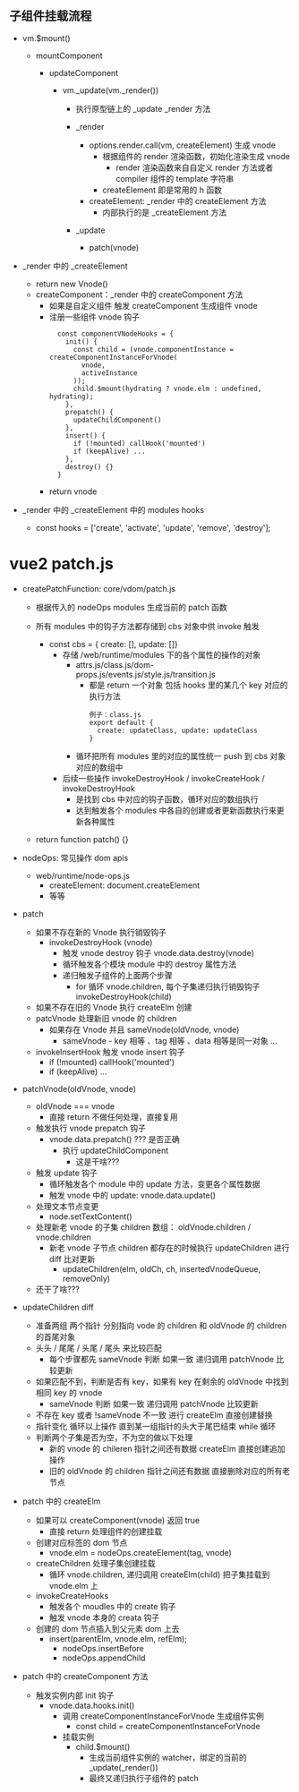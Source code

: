 <!-- - ## 最初跟组件实例化执行 $mount 挂载跟组件 -->

## 子组件挂载流程

- vm.$mount()

  - mountComponent

    - updateComponent

      - vm.\_update(vm.\_render())

        - 执行原型链上的 \_update \_render 方法

        - \_render

          - options.render.call(vm, createElement) 生成 vnode
            - 根据组件的 render 渲染函数，初始化渲染生成 vnode
              - render 渲染函数来自自定义 render 方法或者 compiler 组件的 template 字符串
            - createElement 即是常用的 h 函数
          - createElement: \_render 中的 createElement 方法
            - 内部执行的是 \_createElement 方法

        - \_update
          - patch(vnode)

- \_render 中的 \_createElement

  - return new Vnode()
  - createComponent：\_render 中的 createComponent 方法
    - 如果是自定义组件 触发 createComponent 生成组件 vnode
    - 注册一些组件 vnode 钩子
      ```
        const componentVNodeHooks = {
          init() {
            const child = (vnode.componentInstance = createComponentInstanceForVnode(
              vnode,
              activeInstance
            ));
            child.$mount(hydrating ? vnode.elm : undefined, hydrating);
          },
          prepatch() {
            updateChildComponent()
          },
          insert() {
            if (!mounted) callHook('mounted')
            if (keepAlive) ...
          },
          destroy() {}
        }
      ```
    - return vnode

- \_render 中的 \_createElement 中的 modules hooks

  - const hooks = ['create', 'activate', 'update', 'remove', 'destroy'];

# vue2 patch.js

- createPatchFunction: core/vdom/patch.js

  - 根据传入的 nodeOps modules 生成当前的 patch 函数
  - 所有 modules 中的钩子方法都存储到 cbs 对象中供 invoke 触发

    - const cbs = { create: [], update: []}
      - 存储 /web/runtime/modules 下的各个属性的操作的对象
        - attrs.js/class.js/dom-props.js/events.js/style.js/transition.js
          - 都是 return 一个对象 包括 hooks 里的某几个 key 对应的执行方法
            ```
            例子：class.js
            export default {
              create: updateClass, update: updateClass
            }
            ```
        - 循环把所有 modules 里的对应的属性统一 push 到 cbs 对象对应的数组中
      - 后续一些操作 invokeDestroyHook / invokeCreateHook / invokeDestroyHook
        - 是找到 cbs 中对应的钩子函数，循环对应的数组执行
        - 达到触发各个 modules 中各自的创建或者更新函数执行来更新各种属性

  - return function patch() {}

- nodeOps: 常见操作 dom apis

  - web/runtime/node-ops.js
    - createElement: document.createElement
    - 等等

- patch

  - 如果不存在新的 Vnode 执行销毁钩子
    - invokeDestroyHook (vnode)
      - 触发 vnode destroy 钩子 vnode.data.destroy(vnode)
      - 循环触发各个模块 module 中的 destroy 属性方法
      - 递归触发子组件的上面两个步骤
        - for 循环 vnode.children, 每个子集递归执行销毁钩子 invokeDestroyHook(child)
  - 如果不存在旧的 Vnode 执行 createElm 创建
  - patcVnode 处理新旧 vnode 的 children
    - 如果存在 Vnode 并且 sameVnode(oldVnode, vnode)
      - sameVnode - key 相等 、tag 相等 、data 相等是同一对象 ...
  - invokeInsertHook 触发 vnode insert 钩子
    - if (!mounted) callHook('mounted')
    - if (keepAlive) ...

- patchVnode(oldVnode, vnode)

  - oldVnode === vnode
    - 直接 return 不做任何处理，直接复用
  - 触发执行 vnode prepatch 钩子
    - vnode.data.prepatch() ??? 是否正确
      - 执行 updateChildComponent
        - 这是干啥???
  - 触发 update 钩子
    - 循环触发各个 module 中的 update 方法，变更各个属性数据
    - 触发 vnode 中的 update: vnode.data.update()
  - 处理文本节点变更
    - node.setTextContent()
  - 处理新老 vnode 的子集 children 数组： oldVnode.children / vnode.children
    - 新老 vnode 子节点 children 都存在的时候执行 updateChildren 进行 diff 比对更新
      - updateChildren(elm, oldCh, ch, insertedVnodeQueue, removeOnly)
  - 还干了啥???

- updateChildren diff

  - 准备两组 两个指针 分别指向 vode 的 children 和 oldVnode 的 children 的首尾对象
  - 头头 / 尾尾 / 头尾 / 尾头 来比较匹配
    - 每个步骤都先 sameVnode 判断 如果一致 递归调用 patchVnode 比较更新
  - 如果匹配不到，判断是否有 key，如果有 key 在剩余的 oldVnode 中找到相同 key 的 vnode
    - sameVnode 判断 如果一致 递归调用 patchVnode 比较更新
  - 不存在 key 或者 !sameVnode 不一致 进行 createElm 直接创建替换
  - 指针变化 循环以上操作 直到某一组指针的头大于尾巴结束 while 循环
  - 判断两个子集是否为空，不为空的做以下处理
    - 新的 vnode 的 chileren 指针之间还有数据 createElm 直接创建追加操作
    - 旧的 oldVnode 的 children 指针之间还有数据 直接删除对应的所有老节点

- patch 中的 createElm

  - 如果可以 createComponent(vnode) 返回 true
    - 直接 return 处理组件的创建挂载
  - 创建对应标签的 dom 节点
    - vnode.elm = nodeOps.createElement(tag, vnode)
  - createChildren 处理子集创建挂载
    - 循环 vnode.children, 递归调用 createElm(child) 把子集挂载到 vnode.elm 上
  - invokeCreateHooks
    - 触发各个 moudles 中的 create 钩子
    - 触发 vnode 本身的 creata 钩子
  - 创建的 dom 节点插入到父元素 dom 上去
    - insert(parentElm, vnode.elm, refElm);
      - nodeOps.insertBefore
      - nodeOps.appendChild

- patch 中的 createComponent 方法
  - 触发实例内部 init 钩子
    - vnode.data.hooks.init()
      - 调用 createComponentInstanceForVnode 生成组件实例
        - const child = createComponentInstanceForVnode
      - 挂载实例
        - child.$mount()
          - 生成当前组件实例的 watcher，绑定的当前的 \_update(\_render())
          - 最终又递归执行子组件的 patch
